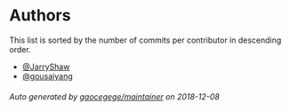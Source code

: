 # Authors

This list is sorted by the number of commits per contributor in descending order.

* [@JarryShaw](https://github.com/JarryShaw)
* [@gousaiyang](https://github.com/gousaiyang)

###### Auto generated by [gaocegege/maintainer](https://github.com/gaocegege/maintainer) on 2018-12-08
